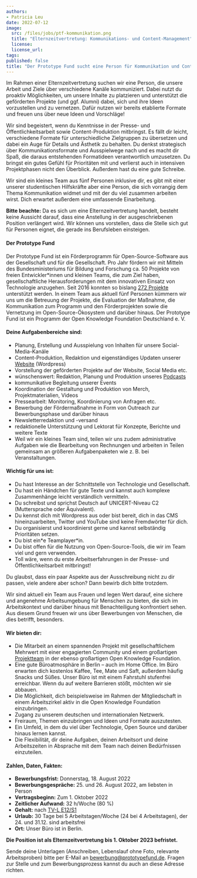 ```yaml
---
authors:
- Patricia Leu
date: 2022-07-12
image:
  src: /files/jobs/ptf-kommunikation.png
  title: "Elternzeitvertretung: Kommunikations- und Content-Management"
  license: 
  license_url:
tags:
published: false
title: "Der Prototype Fund sucht eine Person für Kommunikation und Content als Elternzeitvertretung"
---
```


Im Rahmen einer Elternzeitvertretung suchen wir eine Person, die unsere Arbeit und Ziele über verschiedene Kanäle kommuniziert. Dabei nutzt du proaktiv Möglichkeiten, um unsere Inhalte zu platzieren und unterstützt die geförderten Projekte (und ggf. Alumni) dabei, sich und ihre Ideen vorzustellen und zu vernetzen. Dafür nutzen wir bereits etablierte Formate und freuen uns über neue Ideen und Vorschläge!

Wir sind begeistert, wenn du Kenntnisse in der Presse- und Öffentlichkeitsarbeit sowie Content-Produktion mitbringst. Es fällt dir leicht, verschiedene Formate für unterschiedliche Zielgruppen zu übersetzen und dabei ein Auge für Details und Ästhetik zu behalten. Du denkst strategisch über Kommunikationsformate und Ausspielwege nach und es macht dir Spaß, die daraus entstehenden Formatideen verantwortlich umzusetzen. Du bringst ein gutes Gefühl für Prioritäten mit und verlierst auch in intensiven Projektphasen nicht den Überblick. Außerdem hast du eine gute Schreibe.

Wir sind ein kleines Team aus fünf Personen inklusive dir, es gibt mit einer unserer studentischen Hilfskräfte aber eine Person, die sich vorrangig dem Thema Kommunikation widmet und mit der du viel zusammen arbeiten wirst. Dich erwartet außerdem eine umfassende Einarbeitung.

**Bitte beachte:** Da es sich um eine Elternzeitvertretung handelt, besteht keine Aussicht darauf, dass eine Anstellung in der ausgeschriebenen Position verlängert wird. Wir können uns vorstellen, dass die Stelle sich gut für Personen eignet, die gerade ins Berufsleben einsteigen.

#### Der Prototype Fund
Der Prototype Fund ist ein Förderprogramm für Open-Source-Software aus der Gesellschaft und für die Gesellschaft. Pro Jahr fördern wir mit Mitteln des Bundesministeriums für Bildung und Forschung ca. 50 Projekte von freien Entwickler\*innen und kleinen Teams, die zum Ziel haben, gesellschaftliche Herausforderungen mit dem innovativen Einsatz von Technologie anzugehen. Seit 2016 konnten so bislang [272 Projekte](https://prototypefund.de/projects/) unterstützt werden. In einem Team aus aktuell fünf Personen kümmern wir uns um die Betreuung der Projekte, die Evaluation der Maßnahme, die Kommunikation zum Programm und den Förderprojekten sowie die Vernetzung im Open-Source-Ökosystem und darüber hinaus. Der Prototype Fund ist ein Programm der Open Knowledge Foundation Deutschland e. V.

#### Deine Aufgabenbereiche sind:
* Planung, Erstellung und Ausspielung von Inhalten für unsere Social-Media-Kanäle
* Content-Produktion, Redaktion und eigenständiges Updaten unserer [Website](https://prototypefund.de) (Wordpress)
* Vorstellung der geförderten Projekte auf der Website, Social Media etc. 
* wünschenswert: Redaktion, Planung und Produktion unseres [Podcasts](https://prototypefund.de/news/?filter=topics&topics=sound)
* kommunikative Begleitung unserer Events
* Koordination der Gestaltung und Produktion von Merch, Projektmaterialien, Videos
* Pressearbeit: Monitoring, Koordinierung von Anfragen etc.
* Bewerbung der Fördermaßnahme in Form von Outreach zur Bewerbungsphase und darüber hinaus
* Newsletterredaktion und -versand
* redaktionelle Unterstützung und Lektorat für Konzepte, Berichte und weitere Texte
* Weil wir ein kleines Team sind, teilen wir uns zudem administrative Aufgaben wie die Bearbeitung von Rechnungen und arbeiten in Teilen gemeinsam an größeren Aufgabenpaketen wie z. B. bei Veranstaltungen.

#### Wichtig für uns ist:
* Du hast Interesse an der Schnittstelle von Technologie und Gesellschaft.
* Du hast ein Händchen für gute Texte und kannst auch komplexe Zusammenhänge leicht verständlich vermitteln.
* Du schreibst und sprichst Deutsch auf UNICERT-Niveau C2 (Muttersprache oder Äquivalent).
* Du kennst dich mit Wordpress aus oder bist bereit, dich in das CMS hineinzuarbeiten, Twitter und YouTube sind keine Fremdwörter für dich.
* Du organisierst und koordinierst gerne und kannst selbständig Prioritäten setzen.
* Du bist ein\*e Teamplayer\*in.
* Du bist offen für die Nutzung von Open-Source-Tools, die wir im Team viel und gern verwenden.
* Toll wäre, wenn du erste Arbeitserfahrungen in der Presse- und Öffentlichkeitsarbeit mitbringst!

Du glaubst, dass ein paar Aspekte aus der Ausschreibung nicht zu dir passen, viele andere aber schon? Dann bewirb dich bitte trotzdem.

Wir sind aktuell ein Team aus Frauen und legen Wert darauf, eine sichere und angenehme Arbeitsumgebung für Menschen zu bieten, die sich im Arbeitskontext und darüber hinaus mit Benachteiligung konfrontiert sehen. Aus diesem Grund freuen wir uns über Bewerbungen von Menschen, die dies betrifft, besonders.

#### Wir bieten dir:
* Die Mitarbeit an einem spannenden Projekt mit gesellschaftlichem Mehrwert mit einer engagierten Community und einem großartigen [Projektteam](https://prototypefund.de/about/team/) in der ebenso großartigen Open Knowledge Foundation.
* Eine gute Büroatmosphäre in Berlin – auch im Home Office. Im Büro erwarten dich kostenlos Kaffee, Tee, Mate und Saft, außerdem häufig Snacks und Süßes. Unser Büro ist mit einem Fahrstuhl stufenfrei erreichbar. Wenn du auf weitere Barrieren stößt, möchten wir sie abbauen.
* Die Möglichkeit, dich beispielsweise im Rahmen der Mitgliedschaft in einem Arbeitszirkel aktiv in die Open Knowledge Foundation einzubringen.
* Zugang zu unserem deutschen und internationalen Netzwerk.
* Freiraum, Themen einzubringen und Ideen und Formate auszutesten.
* Ein Umfeld, in dem du viel über Technologie, Open Source und darüber hinaus lernen kannst.
* Die Flexibilität, dir deine Aufgaben, deinen Arbeitsort und deine Arbeitszeiten in Absprache mit dem Team nach deinen Bedürfnissen einzuteilen.

#### Zahlen, Daten, Fakten:
* **Bewerbungsfrist:** Donnerstag, 18. August 2022
* **Bewerbungsgespräche:** 25. und 26. August 2022, am liebsten in Person
* **Vertragsbeginn:** Zum 1. Oktober 2022
* **Zeitlicher Aufwand:** 32 h/Woche (80 %)
* **Gehalt:** nach [TV-L E12/S1](https://oeffentlicher-dienst.info/tv-l/allg/)
* **Urlaub:** 30 Tage bei 5 Arbeitstagen/Woche (24 bei 4 Arbeitstagen), der 24. und 31.12. sind arbeitsfrei
* **Ort:** Unser Büro ist in Berlin.

**Die Position ist als Elternzeitvertretung bis 1. Oktober 2023 befristet.**

Sende deine Unterlagen (Anschreiben, Lebenslauf ohne Foto, relevante Arbeitsproben) bitte per E-Mail an bewerbung@prototypefund.de. Fragen zur Stelle und zum Bewerbungsprozess kannst du auch an diese Adresse richten.
